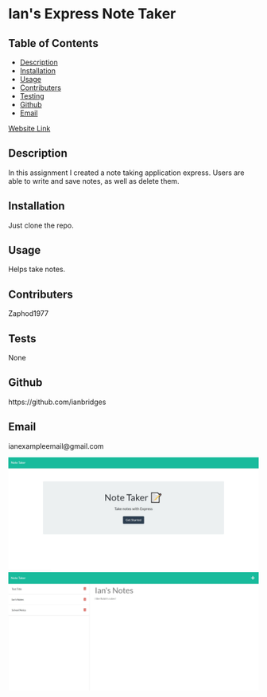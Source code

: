 ## <h1>Ian's Express Note Taker</h1>
<h2> Table of Contents </h2> 

- [Description](#description)
- [Installation](#installation)
- [Usage](#usage)
- [Contributers](#contributers)
- [Testing](#testing)
- [Github](#github)
- [Email](#email)

[Website Link](https://ians-express-note-taker.herokuapp.com/)

<h2>Description</h2><p>In this assignment I created a note taking application express. Users are able to write and save notes, as well as delete them.</p><h2>Installation</h2><p>Just clone the repo.</p><h2>Usage</h2><p>Helps take notes.</p><h2>Contributers</h2><p>Zaphod1977</p><h2>Tests</h2><p>None</p><h2>Github</h2><p>https://github.com/ianbridges</p><h2>Email</h2><p>ianexampleemail@gmail.com</p>

![Image](./Develop/public/assets/images/webs1.jpg)
![Image](./Develop/public/assets/images/webs2.jpg)